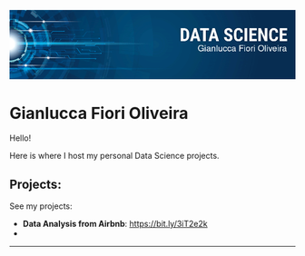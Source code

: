 
<p align="center">
  <img src="banner-gian2.png" >
</p>

# Gianlucca Fiori Oliveira

Hello!

Here is where I host my personal Data Science projects. 



## Projects:
See my projects:

* **Data Analysis from Airbnb**: https://bit.ly/3iT2e2k
*

---





